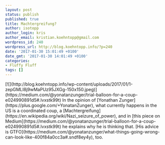 ```yaml
---
layout: post
status: publish
published: true
title: Machtergreifung?
author: isotopp
author_login: kris
author_email: kristian.koehntopp@gmail.com
wordpress_id: 240
wordpress_url: http://blog.koehntopp.info/?p=240
date: '2017-01-30 15:01:49 +0100'
date_gmt: '2017-01-30 14:01:49 +0100'
categories:
- Fluffy Fluff
tags: []
---
```

<p>[![](http://blog.koehntopp.info/wp-content/uploads/2017/01/1-zepGMLI8j9wMaPUz95JXGg-150x150.jpeg)](https://medium.com/@yonatanzunger/trial-balloon-for-a-coup-e024990891d5#.lvxstk99t) In the opinion of [Yonathan Zunger](https://plus.google.com/+YonatanZunger), what currently happens in the US is a coordinated coup, a [Machtergreifung](https://en.wikipedia.org/wiki/Nazi_seizure_of_power), and in [this piece on Medium](https://medium.com/@yonatanzunger/trial-balloon-for-a-coup-e024990891d5#.lvxstk99t) he explains why he is thinking that. [His advice is GTFO](https://medium.com/@yonatanzunger/what-things-going-wrong-can-look-like-400f84a0cc3a#.sndf8ey4y), too.</p>
